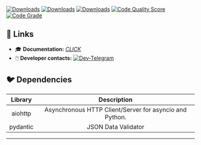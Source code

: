 [![Downloads](https://pepy.tech/badge/aioproxyline)](https://pepy.tech/project/aioproxyline)
[![Downloads](https://pepy.tech/badge/aioproxyline/month)](https://pepy.tech/project/aioproxyline)
[![Downloads](https://pepy.tech/badge/aioproxyline/week)](https://pepy.tech/project/aioproxyline)
[![Code Quality Score](https://api.codiga.io/project/34554/score/svg)](https://api.codiga.io/project/34554/score/svg)
[![Code Grade](https://api.codiga.io/project/34554/status/svg)](https://api.codiga.io/project/34554/status/svg)

## 🔗 Links
* 🎓 **Documentation:** [*CLICK*](https://aioproxyline.readthedocs.io/en/latest/)
* 🖱️ **Developer contacts:** [![Dev-Telegram](https://img.shields.io/badge/Telegram-blue.svg?style=flat-square&logo=telegram)](https://t.me/marple_tech)
## 🐦 Dependencies  

| Library  |                       Description                       |
|:--------:|:-------------------------------------------------------:|
| aiohttp  | Asynchronous HTTP Client/Server for asyncio and Python. |
| pydantic |                   JSON Data Validator                   |

---
